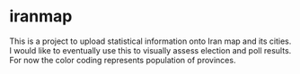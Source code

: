 # iranmap
This is a project to upload statistical information onto Iran map and its cities. I would like to eventually use this to visually assess election and poll results. For now the color coding represents population of provinces.
